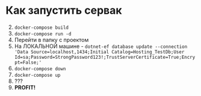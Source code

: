 # Как запустить сервак
2. `docker-compose build`
3. `docker-compose run -d`
4. Перейти в папку с проектом
5. На ЛОКАЛЬНОЙ машине - `dotnet-ef database update --connection 'Data Source=localhost,1434;Initial Catalog=Hosting_TestDb;User Id=sa;Password=StrongPassword123!;TrustServerCertificate=True;Encrypt=False;'`
6. `docker-compose down`
7. `docker-compose up`
8. ???
9. **PROFIT!**
